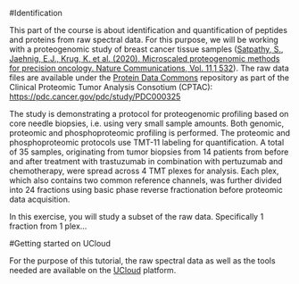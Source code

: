 #Identification

This part of the course is about identification and quantification of peptides and proteins from raw spectral data. For this purpose, we will be working with a proteogenomic study of breast cancer tissue samples ([Satpathy, S., Jaehnig, E.J., Krug, K. et al. (2020). Microscaled proteogenomic methods for precision oncology. Nature Communications, Vol. 11,1 532](https://www.ncbi.nlm.nih.gov/pubmed/31988290)). The raw data files are available under the [Protein Data Commons](https://pdc.cancer.gov/pdc/) repository as part of the Clinical Proteomic Tumor Analysis Consotium (CPTAC): https://pdc.cancer.gov/pdc/study/PDC000325

The study is demonstrating a protocol for proteogenomic profiling based on core needle biopsies, i.e. using very small sample amounts. Both genomic, proteomic and phosphoproteomic profiling is performed. The proteomic and phosphoproteomic protocols use TMT-11 labeling for quantification. A total of 35 samples, originating from tumor biopsies from 14 patients from before and after treatment with trastuzumab in combination with pertuzumab and chemotherapy, were spread across 4 TMT plexes for analysis. Each plex, which also contains two common reference channels, was further divided into 24 fractions using basic phase reverse fractionation before proteomic data acquisition.

In this exercise, you will study a subset of the raw data. Specifically 1 fraction from 1 plex...


#Getting started on UCloud

For the purpose of this tutorial, the raw spectral data as well as the tools needed are available on the [UCloud](https://cloud.sdu.dk/) platform.

